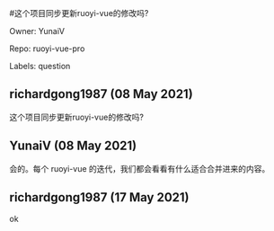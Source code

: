 #这个项目同步更新ruoyi-vue的修改吗?

Owner: YunaiV

Repo: ruoyi-vue-pro

Labels: question 

## richardgong1987 (08 May 2021)

这个项目同步更新ruoyi-vue的修改吗?


## YunaiV (08 May 2021)

会的。每个 ruoyi-vue 的迭代，我们都会看看有什么适合合并进来的内容。



## richardgong1987 (17 May 2021)

ok

